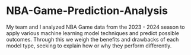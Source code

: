 # NBA-Game-Prediction-Analysis
My team and I analyzed NBA Game data from the 2023 - 2024 season to apply various machine learning model techniques and predict possible outcomes. Through this we weigh the benefits and drawbacks of each model type, seeking to explain how or why they perform differently. 
